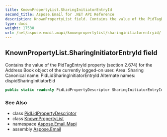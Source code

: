 ```yaml
---
title: KnownPropertyList.SharingInitiatorEntryId
second_title: Aspose.Email for .NET API Reference
description: KnownPropertyList field. Contains the value of the PidTagEntryId property section 2.674 for the Address Book object of the currently loggedon user. Area Sharing Canonical name PidLidSharingInitiatorEntryId Alternate names dispidSharingInitiatorEid
type: docs
weight: 17530
url: /net/aspose.email.mapi/knownpropertylist/sharinginitiatorentryid/
---
```

## KnownPropertyList.SharingInitiatorEntryId field

Contains the value of the PidTagEntryId property (section 2.674) for the Address Book object of the currently logged-on user. Area: Sharing Canonical name: PidLidSharingInitiatorEntryId Alternate names: dispidSharingInitiatorEid

```csharp
public static readonly PidLidPropertyDescriptor SharingInitiatorEntryId;
```

### See Also

* class [PidLidPropertyDescriptor](../../pidlidpropertydescriptor/)
* class [KnownPropertyList](../)
* namespace [Aspose.Email.Mapi](../../knownpropertylist/)
* assembly [Aspose.Email](../../../)


